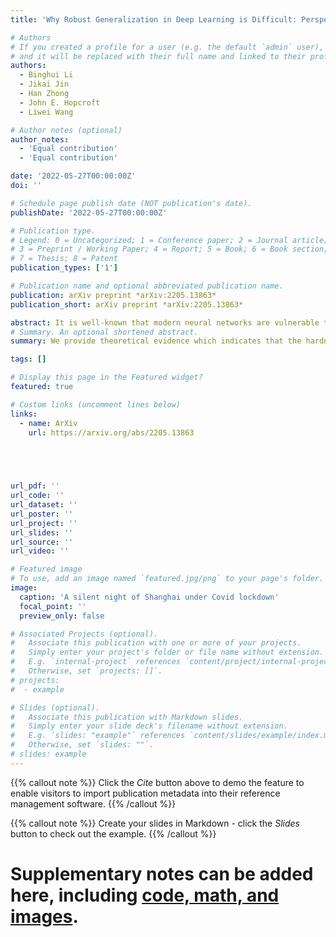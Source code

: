 ```yaml
---
title: 'Why Robust Generalization in Deep Learning is Difficult: Perspective of Expressive Power'

# Authors
# If you created a profile for a user (e.g. the default `admin` user), write the username (folder name) here
# and it will be replaced with their full name and linked to their profile.
authors:
  - Binghui Li
  - Jikai Jin
  - Han Zhong
  - John E. Hopcroft
  - Liwei Wang

# Author notes (optional)
author_notes:
  - 'Equal contribution'
  - 'Equal contribution'

date: '2022-05-27T00:00:00Z'
doi: ''

# Schedule page publish date (NOT publication's date).
publishDate: '2022-05-27T00:00:00Z'

# Publication type.
# Legend: 0 = Uncategorized; 1 = Conference paper; 2 = Journal article;
# 3 = Preprint / Working Paper; 4 = Report; 5 = Book; 6 = Book section;
# 7 = Thesis; 8 = Patent
publication_types: ['1']

# Publication name and optional abbreviated publication name.
publication: arXiv preprint *arXiv:2205.13863*
publication_short: arXiv preprint *arXiv:2205.13863*

abstract: It is well-known that modern neural networks are vulnerable to adversarial examples. To mitigate this problem, a series of robust learning algorithms have been proposed. However, although the robust training error can be near zero via some methods, all existing algorithms lead to a high robust generalization error. In this paper, we provide a theoretical understanding of this puzzling phenomenon from the perspective of expressive power for deep neural networks. Specifically, for binary classification problems with well-separated data, we show that, for ReLU networks, while mild over-parameterization is sufficient for high robust training accuracy, there exists a constant robust generalization gap unless the size of the neural network is exponential in the data dimension d. Even if the data is linear separable, which means achieving low clean generalization error is easy, we can still prove an exp(Ω(d)) lower bound for robust generalization. Moreover, we establish an improved upper bound of exp(O(k)) for the network size to achieve low robust generalization error when the data lies on a manifold with intrinsic dimension k (k≪d). Nonetheless, we also have a lower bound that grows exponentially with respect to k -- the curse of dimensionality is inevitable. By demonstrating an exponential separation between the network size for achieving low robust training and generalization error, our results reveal that the hardness of robust generalization may stem from the expressive power of practical models.
# Summary. An optional shortened abstract.
summary: We provide theoretical evidence which indicates that the hardness of robust generalization may stem from the expressive power of deep neural networks. Even when standard generalization is easy, robust generalization provably requires the size of DNNs to be exponentially large.

tags: []

# Display this page in the Featured widget?
featured: true

# Custom links (uncomment lines below)
links:
  - name: ArXiv
    url: https://arxiv.org/abs/2205.13863



  

url_pdf: ''
url_code: ''
url_dataset: ''
url_poster: ''
url_project: ''
url_slides: ''
url_source: ''
url_video: ''

# Featured image
# To use, add an image named `featured.jpg/png` to your page's folder.
image:
  caption: 'A silent night of Shanghai under Covid lockdown'
  focal_point: ''
  preview_only: false

# Associated Projects (optional).
#   Associate this publication with one or more of your projects.
#   Simply enter your project's folder or file name without extension.
#   E.g. `internal-project` references `content/project/internal-project/index.md`.
#   Otherwise, set `projects: []`.
# projects:
#  - example

# Slides (optional).
#   Associate this publication with Markdown slides.
#   Simply enter your slide deck's filename without extension.
#   E.g. `slides: "example"` references `content/slides/example/index.md`.
#   Otherwise, set `slides: ""`.
# slides: example
---
```


{{% callout note %}}
Click the _Cite_ button above to demo the feature to enable visitors to import publication metadata into their reference management software.
{{% /callout %}}

{{% callout note %}}
Create your slides in Markdown - click the _Slides_ button to check out the example.
{{% /callout %}}

# Supplementary notes can be added here, including [code, math, and images](https://wowchemy.com/docs/writing-markdown-latex/).
